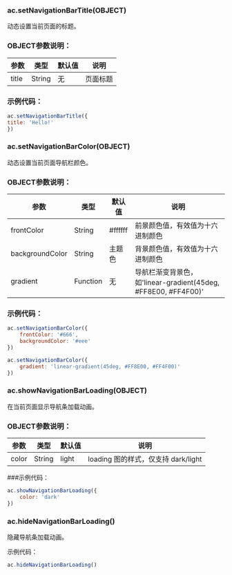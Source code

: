 ### ac.setNavigationBarTitle(OBJECT)

动态设置当前页面的标题。

### OBJECT参数说明：

|参数|	类型|	默认值	|说明|
|----|---|----|---|
|title|	String|	无	|页面标题|


### 示例代码：

```javascript
ac.setNavigationBarTitle({
title: 'Hello!'
})
````


### ac.setNavigationBarColor(OBJECT)
动态设置当前页面导航栏颜色。

### OBJECT参数说明：

|参数	|类型	|默认值	|说明|
|----|----|----|----|
|frontColor|	String|	#ffffff|	前景颜色值，有效值为十六进制颜色|
|backgroundColor	|String|	主题色	|背景颜色值，有效值为十六进制颜色|
|gradient|	Function|	无|	导航栏渐变背景色，如'linear-gradient(45deg, #FF8E00, #FF4F00)'|

### 示例代码：

```javascript
ac.setNavigationBarColor({
    frontColor: '#666',
    backgroundColor: '#eee'
})
```
```javascript
ac.setNavigationBarColor({
    gradient: 'linear-gradient(45deg, #FF8E00, #FF4F00)'
})
```

### ac.showNavigationBarLoading(OBJECT)

在当前页面显示导航条加载动画。

###  OBJECT参数说明：

|参数|	类型|	默认值|	说明|
|---|----|----|----|
|color|	String|	light	|loading 图的样式，仅支持 dark/light|


###示例代码：

```javascript
ac.showNavigationBarLoading({
    color: 'dark'
})
```



### ac.hideNavigationBarLoading()
隐藏导航条加载动画。

示例代码：

```javascript
ac.hideNavigationBarLoading()
```

